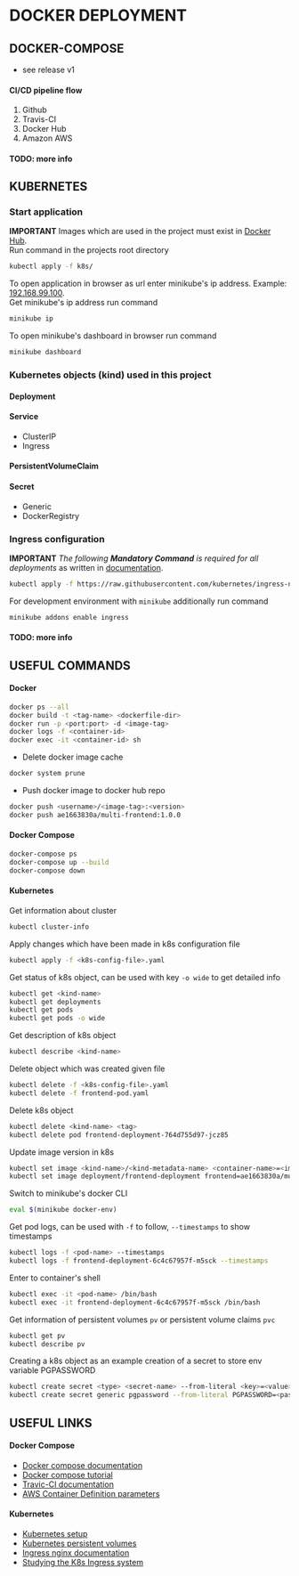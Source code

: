 # DOCKER DEPLOYMENT

## DOCKER-COMPOSE
  - see release v1

#### CI/CD pipeline flow

  1. Github
  2. Travis-CI
  3. Docker Hub
  4. Amazon AWS

#### TODO: more info

## KUBERNETES

### Start application

**IMPORTANT** Images which are used in the project must exist in [Docker Hub](https://hub.docker.com/search/?q=ae1663830a&type=image).  
Run command in the projects root directory
```bash
kubectl apply -f k8s/
```

To open application in browser as url enter minikube's ip address. Example: [192.168.99.100](https://192.168.99.100).  
Get minikube's ip address run command
```bash
minikube ip
```

To open minikube's dashboard in browser run command
```bash
minikube dashboard
```

### Kubernetes objects (kind) used in this project
#### Deployment
#### Service
  - ClusterIP
  - Ingress
#### PersistentVolumeClaim
#### Secret
  - Generic
  - DockerRegistry

### Ingress configuration

**IMPORTANT** *The following **Mandatory Command** is required for all deployments* as written in [documentation](https://kubernetes.github.io/ingress-nginx/deploy/#prerequisite-generic-deployment-command).
```bash
kubectl apply -f https://raw.githubusercontent.com/kubernetes/ingress-nginx/master/deploy/mandatory.yaml
```
For development environment with `minikube` additionally run command
```bash
minikube addons enable ingress
```

#### TODO: more info

## USEFUL COMMANDS

#### Docker

```bash
docker ps --all
docker build -t <tag-name> <dockerfile-dir>
docker run -p <port:port> -d <image-tag>
docker logs -f <container-id>
docker exec -it <container-id> sh
```

  - Delete docker image cache
```bash
docker system prune
```

  - Push docker image to docker hub repo
```bash
docker push <username>/<image-tag>:<version>
docker push ae1663830a/multi-frontend:1.0.0
```
#### Docker Compose

```bash
docker-compose ps
docker-compose up --build
docker-compose down
```

#### Kubernetes

Get information about cluster
```bash
kubectl cluster-info
```

Apply changes which have been made in k8s configuration file
```bash
kubectl apply -f <k8s-config-file>.yaml
```

Get status of k8s object, can be used with key `-o wide` to get detailed info
```bash
kubectl get <kind-name>
kubectl get deployments
kubectl get pods
kubectl get pods -o wide
```

Get description of k8s object
```bash
kubectl describe <kind-name>
```

Delete object which was created given file
```bash
kubectl delete -f <k8s-config-file>.yaml
kubectl delete -f frontend-pod.yaml
```

Delete k8s object
```bash
kubectl delete <kind-name> <tag>
kubectl delete pod frontend-deployment-764d755d97-jcz85
```

Update image version in k8s
```bash
kubectl set image <kind-name>/<kind-metadata-name> <container-name>=<image-tag>
kubectl set image deployment/frontend-deployment frontend=ae1663830a/multi-frontend:1.0.1
```

Switch to minikube's docker CLI
```bash
eval $(minikube docker-env)
```

Get pod logs, can be used with `-f` to follow, `--timestamps` to show timestamps
```bash
kubectl logs -f <pod-name> --timestamps
kubectl logs -f frontend-deployment-6c4c67957f-m5sck --timestamps
```

Enter to container's shell
```bash
kubectl exec -it <pod-name> /bin/bash
kubectl exec -it frontend-deployment-6c4c67957f-m5sck /bin/bash
```

Get information of persistent volumes `pv` or persistent volume claims `pvc`
```bash
kubectl get pv
kubectl describe pv
```

Creating a k8s object as an example creation of a secret to store env variable PGPASSWORD
```bash
kubectl create secret <type> <secret-name> --from-literal <key>=<value>
kubectl create secret generic pgpassword --from-literal PGPASSWORD=<password>
```

## USEFUL LINKS

#### Docker Compose
  - [Docker compose documentation](https://docs.docker.com/compose/)
  - [Docker compose tutorial](https://www.baeldung.com/dockerizing-spring-boot-application)
  - [Travic-CI documentation](https://docs.travis-ci.com/)
  - [AWS Container Definition parameters](https://docs.aws.amazon.com/AmazonECS/latest/developerguide/task_definition_parameters.html#container_definitions)

#### Kubernetes

  - [Kubernetes setup](https://kubernetes.io/docs/setup/)
  - [Kubernetes persistent volumes](https://kubernetes.io/docs/concepts/storage/persistent-volumes/)
  - [Ingress nginx documentation](https://kubernetes.github.io/ingress-nginx/)
  - [Studying the K8s Ingress system](https://www.joyfulbikeshedding.com/blog/2018-03-26-studying-the-kubernetes-ingress-system.html)
